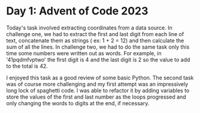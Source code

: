# Day 1: Advent of Code 2023

Today's task involved extracting coordinates from a data source.
In challenge one, we had to extract the first and last digit from each line of text, concatenate them as strings ( ex: 1 + 2 = 12) and then calculate the sum of all the lines.
In challenge two, we had to do the same task only this time some numbers were written out as words. For example, in '41pqdmfvptwo' the first digit is 4 and the last digit is 2 so the value to add to the total is 42.

I enjoyed this task as a good review of some basic Python. The second task was of course more challenging and my first attempt was an impressively long lock of spaghetti code. I was able to refactor it by adding variables to store the values of the first and last number as the loops progressed and only changing the words to digits at the end, if necessary.
